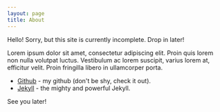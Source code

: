 ```yaml
---
layout: page
title: About
---
```


<p class="message">
  Hello! Sorry, but this site is currently incomplete. Drop in later!
</p>

Lorem ipsum dolor sit amet, consectetur adipiscing elit. Proin quis lorem non nulla volutpat luctus. Vestibulum ac lorem suscipit, varius lorem at, efficitur velit. Proin fringilla libero in ullamcorper porta.

* [Github](https://github.com/tableClothed) - my github (don't be shy, check it out).
* [Jekyll](https://jekyllrb.com/) - the mighty and powerful Jekyll.


See you later!
